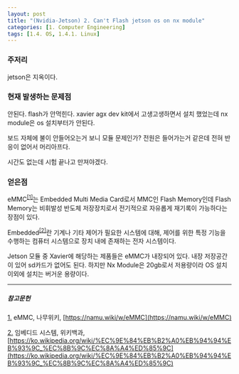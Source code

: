 ```yaml
---
layout: post
title: "(Nvidia-Jetson) 2. Can't Flash jetson os on nx module"
categories: [1. Computer Engineering]
tags: [1.4. OS, 1.4.1. Linux]
---
```


### 주저리

jetson은 지옥이다.<br/>

### 현재 발생하는 문제점

안된다. flash가 안먹힌다. xavier agx dev kit에서 고생고생하면서 설치 했었는데 nx module은 os 설치부터가 안된다.

보드 자체에 불이 안들어오는거 보니 모듈 문제인가? 전원은 들어가는거 같은데 전혀 반응이 없어서 머리아프다.

시간도 없는데 시험 끝나고 만져야겠다.

### 얻은점

eMMC<sup><a href="#footnote_1_1" name="footnote_1_2">[1]</a></sup>는 Embedded Multi Media Card로서 MMC인 Flash Memory인데 Flash Memory는 비휘발성 반도체 저장장치로서 전기적으로 자유롭게 재기록이 가능하다는 장점이 있다.

Embedded<sup><a href="#footnote_2_1" name="footnote_2_2">[2]</a></sup>란 기계나 기타 제어가 필요한 시스템에 대해, 제어를 위한 특정 기능을 수행하는 컴퓨터 시스템으로 장치 내에 존재하는 전자 시스템이다.

Jetson 모듈 중 Xavier에 해당하는 제품들은 eMMC가 내장되어 있다. 내장 저장공간이 있어 sd카드가 없어도 된다. 하지만 Nx Module은 20gb로서 저용량이라 OS 설치 이외에 설치는 버거운 용량이다.

---

##### 참고문헌

<a href="#footnote_1_2" name="footnote_1_1">1.</a> eMMC, 나무위키, [https://namu.wiki/w/eMMC](https://namu.wiki/w/eMMC)

<a href="#footnote_2_2" name="footnote_2_1">2.</a> 임베디드 시스템, 위키백과, [https://ko.wikipedia.org/wiki/%EC%9E%84%EB%B2%A0%EB%94%94%EB%93%9C_%EC%8B%9C%EC%8A%A4%ED%85%9C](https://ko.wikipedia.org/wiki/%EC%9E%84%EB%B2%A0%EB%94%94%EB%93%9C_%EC%8B%9C%EC%8A%A4%ED%85%9C)